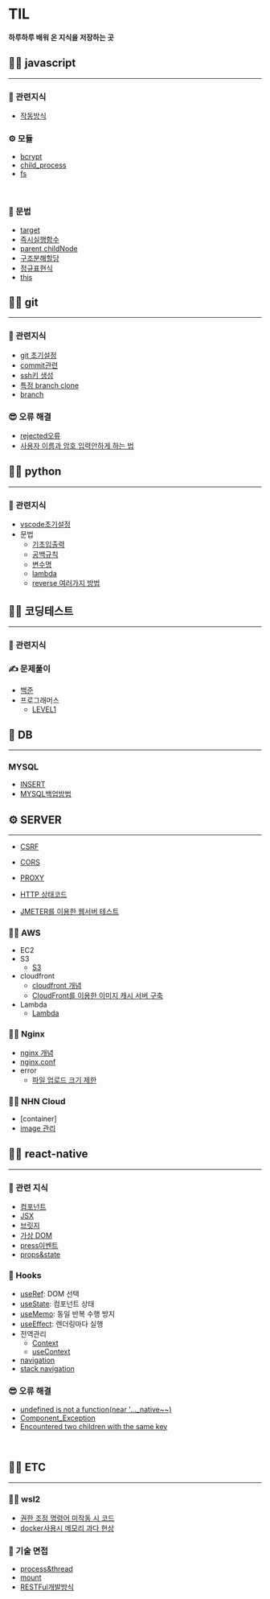 # TIL

**하루하루 배워 온 지식을 저장하는 곳**

## 🏃‍♂️ javascript
--------------------------------------------------------

### 📖 관련지식
- [작동방식](https://github.com/kimjiwonpg98/TIL/blob/master/javascript/%EC%9E%91%EB%8F%99%EB%B0%A9%EC%8B%9D.md)

### ⚙ 모듈
- [bcrypt](https://github.com/kimjiwonpg98/TIL/blob/master/javascript/bcrypt.md)
- [child_process](https://github.com/kimjiwonpg98/TIL/blob/master/javascript/child_process.md)
- [fs](https://github.com/kimjiwonpg98/TIL/blob/master/javascript/fs.md)

<br>

### 📖 문법
- [target](https://github.com/kimjiwonpg98/TIL/blob/master/javascript/target.md)
- [즉시실행함수](https://github.com/kimjiwonpg98/TIL/blob/master/javascript/%EC%A6%89%EC%8B%9C%EC%8B%A4%ED%96%89%ED%95%A8%EC%88%98.md)
- [parent,childNode](https://github.com/kimjiwonpg98/TIL/blob/master/javascript/parent%2CchildNode.md)
- [구조분해할당](https://github.com/kimjiwonpg98/TIL/blob/master/javascript/%EA%B5%AC%EC%A1%B0%EB%B6%84%ED%95%B4%ED%95%A0%EB%8B%B9.md)
- [정규표현식](https://github.com/kimjiwonpg98/TIL/blob/master/javascript/%EC%A0%95%EA%B7%9C%ED%91%9C%ED%98%84%EC%8B%9D.md)
- [this](https://github.com/kimjiwonpg98/TIL/blob/master/javascript/this.md)

## 🏃‍♂️ git
-----

### 📖 관련지식
- [git 초기설정](https://github.com/kimjiwonpg98/TIL/blob/master/git/git%EC%B4%88%EA%B8%B0%EC%84%A4%EC%A0%95.md)
- [commit관련](https://github.com/kimjiwonpg98/TIL/blob/master/git/commit.md)
- [ssh키 생성](https://github.com/kimjiwonpg98/TIL/blob/master/git/ssh%ED%82%A4%EC%83%9D%EC%84%B1.md)
- [특정 branch clone](https://github.com/kimjiwonpg98/TIL/blob/master/git/%ED%8A%B9%EC%A0%95branch%ED%81%B4%EB%A1%A0.md)
- [branch](https://github.com/kimjiwonpg98/TIL/blob/master/git/branch.md)
### 😎 오류 해결
- [rejected오류](https://github.com/kimjiwonpg98/TIL/blob/master/git/rejected%EC%98%A4%EB%A5%98%ED%95%B4%EA%B2%B0.md)
- [사용자 이름과 암호 입력안하게 하는 법](https://github.com/kimjiwonpg98/TIL/blob/master/git/ssh%EC%84%A4%EC%A0%95%EC%9D%B4%ED%9B%84%EB%A1%9C%EA%B7%B8%EC%9D%B8%EC%97%86%EC%9D%B4push.md)

## 🏃‍♂️ python
--------------------------------

### 📖 관련지식
- [vscode초기설정](https://github.com/kimjiwonpg98/TIL/blob/master/python/settings/%EC%B4%88%EA%B8%B0%EC%84%A4%EC%A0%95.md)
- 문법
  - [기초입출력](https://github.com/kimjiwonpg98/TIL/blob/master/python/%EB%AC%B8%EB%B2%95/%EA%B8%B0%EC%B4%88/%EA%B8%B0%EC%B4%88%EC%9E%85%EC%B6%9C%EB%A0%A5.md)
  - [공백규칙](https://github.com/kimjiwonpg98/TIL/blob/master/python/%EB%AC%B8%EB%B2%95/%EA%B8%B0%EC%B4%88/%EA%B3%B5%EB%B0%B1.md)
  - [변수명](https://github.com/kimjiwonpg98/TIL/blob/master/python/%EB%AC%B8%EB%B2%95/%EA%B8%B0%EC%B4%88/%EC%9D%B4%EB%A6%84%EA%B0%80%EC%9D%B4%EB%93%9C.md)
  - [lambda](https://github.com/kimjiwonpg98/TIL/blob/master/python/%EB%AC%B8%EB%B2%95/lambda.md)
  - [reverse 여러가지 방법](https://github.com/kimjiwonpg98/TIL/blob/master/python/%EB%AC%B8%EB%B2%95/reverse%EC%99%80reversed.md)

## 👨‍💻 코딩테스트
--------------------------------------------------------

### 📖 관련지식


### ✍ 문제풀이
- [백준](https://github.com/kimjiwonpg98/TIL/tree/master/coding-test/%EB%B0%B1%EC%A4%80)
- 프로그래머스
  - [LEVEL1](https://github.com/kimjiwonpg98/TIL/tree/master/coding-test/%ED%94%84%EB%A1%9C%EA%B7%B8%EB%9E%98%EB%A8%B8%EC%8A%A4/level1)


## 📖 DB
--------------------------------------------------------

### MYSQL

- [INSERT](https://github.com/kimjiwonpg98/TIL/blob/master/DB/mysql/INSERT.md)
- [MYSQL백업방법](https://github.com/kimjiwonpg98/TIL/blob/master/DB/mysql/mysql%EB%B0%B1%EC%97%85%EB%B0%A9%EB%B2%95.md)


## ⚙ SERVER
--------------------------------------------------------

- [CSRF](https://github.com/kimjiwonpg98/TIL/blob/master/server/CSRF.md)
- [CORS](https://github.com/kimjiwonpg98/TIL/blob/master/server/cors.md)
- [PROXY](https://github.com/kimjiwonpg98/TIL/blob/master/Knowledge/PROXY.md)
- [HTTP 상태코드](https://github.com/kimjiwonpg98/TIL/blob/master/server/HTTP%EC%83%81%ED%83%9C%EC%BD%94%EB%93%9C.md)


- [JMETER를 이용한 웹서버 테스트](https://github.com/kimjiwonpg98/TIL/blob/master/server/JMETER.md)

### 🏃‍♂️ AWS
- EC2
- S3
  - [S3](https://github.com/kimjiwonpg98/TIL/blob/master/AWS/S3.md)
- cloudfront
  - [cloudfront 개념](https://github.com/kimjiwonpg98/TIL/blob/master/AWS/cloudfront%EA%B0%9C%EB%85%90.md)
  - [CloudFront를 이용한 이미지 캐시 서버 구축](https://github.com/kimjiwonpg98/TIL/blob/master/AWS/cloudfront.md)
- Lambda
  - [Lambda](https://github.com/kimjiwonpg98/TIL/blob/master/AWS/lambda.md)
### 🏃‍♂️ Nginx
- [nginx 개념](https://github.com/kimjiwonpg98/TIL/blob/master/nginx/nginx%EA%B0%9C%EB%85%90.md)
- [nginx.conf](https://github.com/kimjiwonpg98/TIL/blob/master/nginx/nginx%EC%84%A4%EC%A0%95.md)
- error
  - [파일 업로드 크기 제한](https://github.com/kimjiwonpg98/TIL/blob/master/nginx/error/%ED%8C%8C%EC%9D%BC_%EC%97%85%EB%A1%9C%EB%93%9C_%EC%9A%A9%EB%9F%89_%EC%A0%9C%ED%95%9C.md)


### 🏃‍♂️ NHN Cloud

- [container]
- [image 관리](https://github.com/kimjiwonpg98/TIL/blob/master/NHN/image.md)

## 🏃‍♂️ react-native
--------------------------------
### 📖 관련 지식
- [컴포넌트](https://github.com/kimjiwonpg98/TIL/blob/master/react-native/%EC%BB%B4%ED%8F%AC%EB%84%8C%ED%8A%B8.md)
- [JSX](https://github.com/kimjiwonpg98/TIL/blob/master/react-native/JSX.md)
- [브릿지](https://github.com/kimjiwonpg98/TIL/blob/master/react-native/%EB%B8%8C%EB%A6%BF%EC%A7%80.md)
- [가상 DOM](https://github.com/kimjiwonpg98/TIL/blob/master/react-native/%EA%B0%80%EC%83%81_DOM.md)
- [press이벤트](https://github.com/kimjiwonpg98/TIL/blob/master/react-native/press%EC%9D%B4%EB%B2%A4%ED%8A%B8.md)
- [props&state](https://github.com/kimjiwonpg98/TIL/blob/master/react-native/props%EC%99%80state.md)

### 🔮 Hooks
- [useRef](https://github.com/kimjiwonpg98/TIL/blob/master/react-native/useRef.md): DOM 선택
- [useState](https://github.com/kimjiwonpg98/TIL/blob/master/react-native/useState.md): 컴포넌트 상태
- [useMemo](https://github.com/kimjiwonpg98/TIL/blob/master/react-native/useMemo.md): 동일 반복 수행 방지
- [useEffect](https://github.com/kimjiwonpg98/TIL/blob/master/react-native/useEffect.md): 렌더링마다 실행
- 전역관리
  - [Context](https://github.com/kimjiwonpg98/TIL/blob/master/react-native/%EC%A0%84%EC%97%AD%EA%B4%80%EB%A6%AC/Context.md)
  - [useContext](https://github.com/kimjiwonpg98/TIL/blob/master/react-native/%EC%A0%84%EC%97%AD%EA%B4%80%EB%A6%AC/useContext.md)
- [navigation](https://github.com/kimjiwonpg98/TIL/blob/master/react-native/navigation/navigation.md)
- [stack navigation](https://github.com/kimjiwonpg98/TIL/blob/master/react-native/navigation/stack.md)

### 😎 오류 해결
- [undefined is not a function(near '..._native~~)](https://github.com/kimjiwonpg98/TIL/blob/master/react-native/error/undefined_is_not_a_function(near~~).md)
- [Component_Exception](https://github.com/kimjiwonpg98/TIL/blob/master/react-native/error/Component_Exception.md)
- [Encountered two children with the same key](https://github.com/kimjiwonpg98/TIL/blob/master/react-native/error/Encountered%20two%20children%20with%20the%20same%20key.md)
   
<br> 

## 👨‍💻 ETC
--------------------------------
### 🐱‍👤 wsl2
- [권한 조정 명령어 미작동 시 코드](https://github.com/kimjiwonpg98/TIL/blob/master/wsl2/%EA%B6%8C%ED%95%9C_%EC%A1%B0%EC%A0%95_%EB%AA%85%EB%A0%B9%EC%96%B4_%EB%AF%B8%EC%9E%91%EB%8F%99.md)
- [docker사용시 메모리 과다 현상](https://github.com/kimjiwonpg98/TIL/blob/master/wsl2/docker%EC%82%AC%EC%9A%A9%EC%8B%9C%EB%A9%94%EB%AA%A8%EB%A6%AC%EA%B3%BC%EB%8B%A4%ED%98%84%EC%83%81.md)

### 💫 기술 면접
- [process&thread](https://github.com/kimjiwonpg98/TIL/blob/master/Knowledge/process%26thread.md)
- [mount](https://github.com/kimjiwonpg98/TIL/blob/master/Knowledge/mount.md)
- [RESTFul개발방식](https://github.com/kimjiwonpg98/TIL/blob/master/Knowledge/RESTFul.md)